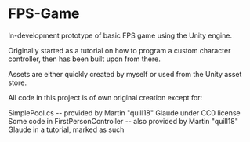 # FPS-Game
In-development prototype of basic FPS game using the Unity engine. 

Originally started as a tutorial on how to program a custom character controller, then has been built upon from there.

Assets are either quickly created by myself or used from the Unity asset store.

All code in this project is of own original creation except for:  

SimplePool.cs -- provided by Martin "quill18" Glaude under CC0 license  
Some code in FirstPersonController -- also provided by Martin "quill18" Glaude in a tutorial, marked as such  

